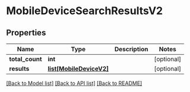 # MobileDeviceSearchResultsV2

## Properties
Name | Type | Description | Notes
------------ | ------------- | ------------- | -------------
**total_count** | **int** |  | [optional] 
**results** | [**list[MobileDeviceV2]**](MobileDeviceV2.md) |  | [optional] 

[[Back to Model list]](../README.md#documentation-for-models) [[Back to API list]](../README.md#documentation-for-api-endpoints) [[Back to README]](../README.md)


